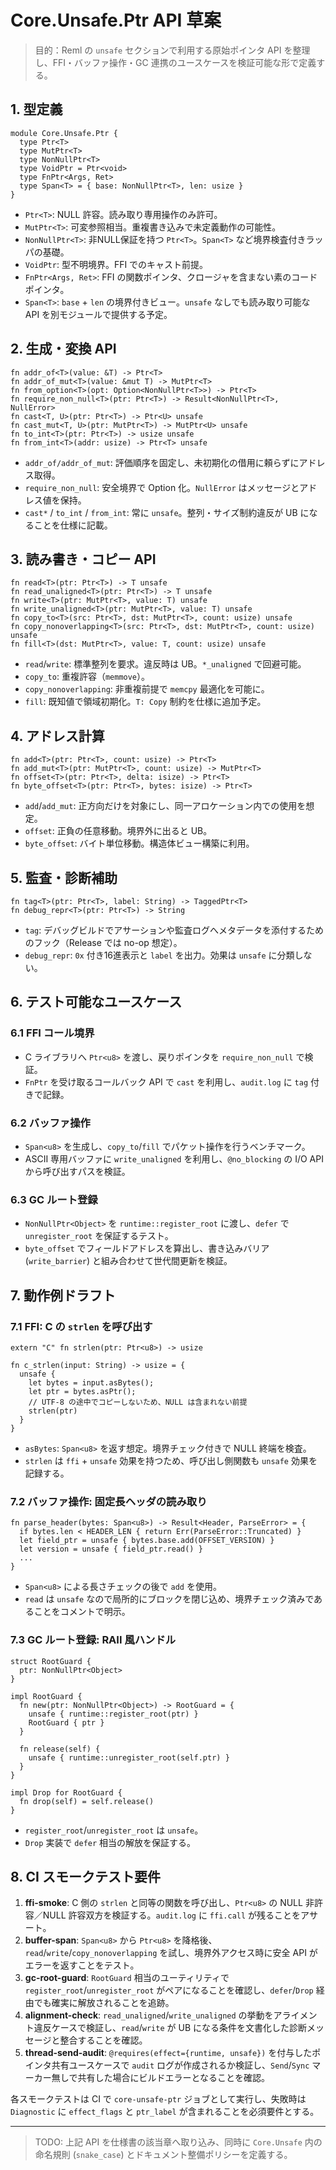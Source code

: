 # Core.Unsafe.Ptr API 草案

> 目的：Reml の `unsafe` セクションで利用する原始ポインタ API を整理し、FFI・バッファ操作・GC 連携のユースケースを検証可能な形で定義する。

## 1. 型定義

```reml
module Core.Unsafe.Ptr {
  type Ptr<T>
  type MutPtr<T>
  type NonNullPtr<T>
  type VoidPtr = Ptr<void>
  type FnPtr<Args, Ret>
  type Span<T> = { base: NonNullPtr<T>, len: usize }
}
```

- `Ptr<T>`: NULL 許容。読み取り専用操作のみ許可。
- `MutPtr<T>`: 可変参照相当。重複書き込みで未定義動作の可能性。
- `NonNullPtr<T>`: 非NULL保証を持つ `Ptr<T>`。`Span<T>` など境界検査付きラッパの基礎。
- `VoidPtr`: 型不明境界。FFI でのキャスト前提。
- `FnPtr<Args, Ret>`: FFI の関数ポインタ、クロージャを含まない素のコードポインタ。
- `Span<T>`: `base` + `len` の境界付きビュー。`unsafe` なしでも読み取り可能な API を別モジュールで提供する予定。

## 2. 生成・変換 API

```reml
fn addr_of<T>(value: &T) -> Ptr<T>
fn addr_of_mut<T>(value: &mut T) -> MutPtr<T>
fn from_option<T>(opt: Option<NonNullPtr<T>>) -> Ptr<T>
fn require_non_null<T>(ptr: Ptr<T>) -> Result<NonNullPtr<T>, NullError>
fn cast<T, U>(ptr: Ptr<T>) -> Ptr<U> unsafe
fn cast_mut<T, U>(ptr: MutPtr<T>) -> MutPtr<U> unsafe
fn to_int<T>(ptr: Ptr<T>) -> usize unsafe
fn from_int<T>(addr: usize) -> Ptr<T> unsafe
```

- `addr_of/addr_of_mut`: 評価順序を固定し、未初期化の借用に頼らずにアドレス取得。
- `require_non_null`: 安全境界で Option 化。`NullError` はメッセージとアドレス値を保持。
- `cast*` / `to_int` / `from_int`: 常に `unsafe`。整列・サイズ制約違反が UB になることを仕様に記載。

## 3. 読み書き・コピー API

```reml
fn read<T>(ptr: Ptr<T>) -> T unsafe
fn read_unaligned<T>(ptr: Ptr<T>) -> T unsafe
fn write<T>(ptr: MutPtr<T>, value: T) unsafe
fn write_unaligned<T>(ptr: MutPtr<T>, value: T) unsafe
fn copy_to<T>(src: Ptr<T>, dst: MutPtr<T>, count: usize) unsafe
fn copy_nonoverlapping<T>(src: Ptr<T>, dst: MutPtr<T>, count: usize) unsafe
fn fill<T>(dst: MutPtr<T>, value: T, count: usize) unsafe
```

- `read`/`write`: 標準整列を要求。違反時は UB。`*_unaligned` で回避可能。
- `copy_to`: 重複許容（`memmove`）。
- `copy_nonoverlapping`: 非重複前提で `memcpy` 最適化を可能に。
- `fill`: 既知値で領域初期化。`T: Copy` 制約を仕様に追加予定。

## 4. アドレス計算

```reml
fn add<T>(ptr: Ptr<T>, count: usize) -> Ptr<T>
fn add_mut<T>(ptr: MutPtr<T>, count: usize) -> MutPtr<T>
fn offset<T>(ptr: Ptr<T>, delta: isize) -> Ptr<T>
fn byte_offset<T>(ptr: Ptr<T>, bytes: isize) -> Ptr<T>
```

- `add`/`add_mut`: 正方向だけを対象にし、同一アロケーション内での使用を想定。
- `offset`: 正負の任意移動。境界外に出ると UB。
- `byte_offset`: バイト単位移動。構造体ビュー構築に利用。

## 5. 監査・診断補助

```reml
fn tag<T>(ptr: Ptr<T>, label: String) -> TaggedPtr<T>
fn debug_repr<T>(ptr: Ptr<T>) -> String
```

- `tag`: デバッグビルドでアサーションや監査ログへメタデータを添付するためのフック（Release では no-op 想定）。
- `debug_repr`: `0x` 付き16進表示と `label` を出力。効果は `unsafe` に分類しない。

## 6. テスト可能なユースケース

### 6.1 FFI コール境界
- C ライブラリへ `Ptr<u8>` を渡し、戻りポインタを `require_non_null` で検証。
- `FnPtr` を受け取るコールバック API で `cast` を利用し、`audit.log` に `tag` 付きで記録。

### 6.2 バッファ操作
- `Span<u8>` を生成し、`copy_to`/`fill` でパケット操作を行うベンチマーク。
- ASCII 専用バッファに `write_unaligned` を利用し、`@no_blocking` の I/O API から呼び出すパスを検証。

### 6.3 GC ルート登録
- `NonNullPtr<Object>` を `runtime::register_root` に渡し、`defer` で `unregister_root` を保証するテスト。
- `byte_offset` でフィールドアドレスを算出し、書き込みバリア (`write_barrier`) と組み合わせて世代間更新を検証。


## 7. 動作例ドラフト

### 7.1 FFI: C の `strlen` を呼び出す

```reml
extern "C" fn strlen(ptr: Ptr<u8>) -> usize

fn c_strlen(input: String) -> usize = {
  unsafe {
    let bytes = input.asBytes();
    let ptr = bytes.asPtr();
    // UTF-8 の途中でコピーしないため、NULL は含まれない前提
    strlen(ptr)
  }
}
```

* `asBytes`: `Span<u8>` を返す想定。境界チェック付きで NULL 終端を検査。
* `strlen` は `ffi` + `unsafe` 効果を持つため、呼び出し側関数も `unsafe` 効果を記録する。

### 7.2 バッファ操作: 固定長ヘッダの読み取り

```reml
fn parse_header(bytes: Span<u8>) -> Result<Header, ParseError> = {
  if bytes.len < HEADER_LEN { return Err(ParseError::Truncated) }
  let field_ptr = unsafe { bytes.base.add(OFFSET_VERSION) }
  let version = unsafe { field_ptr.read() }
  ...
}
```

* `Span<u8>` による長さチェックの後で `add` を使用。
* `read` は `unsafe` なので局所的にブロックを閉じ込め、境界チェック済みであることをコメントで明示。

### 7.3 GC ルート登録: RAII 風ハンドル

```reml
struct RootGuard {
  ptr: NonNullPtr<Object>
}

impl RootGuard {
  fn new(ptr: NonNullPtr<Object>) -> RootGuard = {
    unsafe { runtime::register_root(ptr) }
    RootGuard { ptr }
  }

  fn release(self) {
    unsafe { runtime::unregister_root(self.ptr) }
  }
}

impl Drop for RootGuard {
  fn drop(self) = self.release()
}
```

* `register_root`/`unregister_root` は `unsafe`。
* `Drop` 実装で `defer` 相当の解放を保証する。

## 8. CI スモークテスト要件

1. **ffi-smoke**: C 側の `strlen` と同等の関数を呼び出し、`Ptr<u8>` の NULL 非許容／NULL 許容双方を検証する。`audit.log` に `ffi.call` が残ることをアサート。
2. **buffer-span**: `Span<u8>` から `Ptr<u8>` を降格後、`read`/`write`/`copy_nonoverlapping` を試し、境界外アクセス時に安全 API がエラーを返すことをテスト。
3. **gc-root-guard**: `RootGuard` 相当のユーティリティで `register_root`/`unregister_root` がペアになることを確認し、`defer`/`Drop` 経由でも確実に解放されることを追跡。
4. **alignment-check**: `read_unaligned`/`write_unaligned` の挙動をアライメント違反ケースで検証し、`read`/`write` が UB になる条件を文書化した診断メッセージと整合することを確認。
5. **thread-send-audit**: `@requires(effect={runtime, unsafe})` を付与したポインタ共有ユースケースで `audit` ログが作成されるか検証し、`Send`/`Sync` マーカー無しで共有した場合にビルドエラーとなることを確認。

各スモークテストは CI で `core-unsafe-ptr` ジョブとして実行し、失敗時は `Diagnostic` に `effect_flags` と `ptr_label` が含まれることを必須要件とする。


---

> TODO: 上記 API を仕様書の該当章へ取り込み、同時に `Core.Unsafe` 内の命名規則 (`snake_case`) とドキュメント整備ポリシーを定義する。
